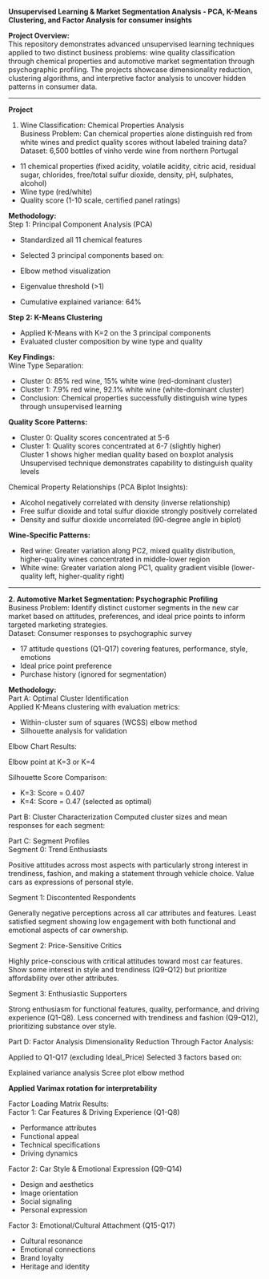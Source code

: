 **Unsupervised Learning & Market Segmentation Analysis - PCA, K-Means Clustering, and Factor Analysis for consumer insights**

**Project Overview:** <br/>
This repository demonstrates advanced unsupervised learning techniques applied to two distinct business problems: wine quality classification through chemical properties and automotive market segmentation through psychographic profiling. The projects showcase dimensionality reduction, clustering algorithms, and interpretive factor analysis to uncover hidden patterns in consumer data. <br/>

---
**Project**
1. Wine Classification: Chemical Properties Analysis <br/>
Business Problem: Can chemical properties alone distinguish red from white wines and predict quality scores without labeled training data? <br/>
Dataset: 6,500 bottles of vinho verde wine from northern Portugal <br/>

- 11 chemical properties (fixed acidity, volatile acidity, citric acid, residual sugar, chlorides, free/total sulfur dioxide, density, pH, sulphates, alcohol)
- Wine type (red/white)
- Quality score (1-10 scale, certified panel ratings)

**Methodology:** <br/>
Step 1: Principal Component Analysis (PCA)

- Standardized all 11 chemical features
- Selected 3 principal components based on:

- Elbow method visualization
- Eigenvalue threshold (>1)
- Cumulative explained variance: 64% <br/>



**Step 2: K-Means Clustering**

- Applied K-Means with K=2 on the 3 principal components
- Evaluated cluster composition by wine type and quality

**Key Findings:** <br/>
Wine Type Separation:

- Cluster 0: 85% red wine, 15% white wine (red-dominant cluster)
- Cluster 1: 7.9% red wine, 92.1% white wine (white-dominant cluster)
- Conclusion: Chemical properties successfully distinguish wine types through unsupervised learning

**Quality Score Patterns:**

- Cluster 0: Quality scores concentrated at 5-6
- Cluster 1: Quality scores concentrated at 6-7 (slightly higher) <br/>
Cluster 1 shows higher median quality based on boxplot analysis <br/>
Unsupervised technique demonstrates capability to distinguish quality levels <br/>

Chemical Property Relationships (PCA Biplot Insights):

- Alcohol negatively correlated with density (inverse relationship)
- Free sulfur dioxide and total sulfur dioxide strongly positively correlated
- Density and sulfur dioxide uncorrelated (90-degree angle in biplot)

**Wine-Specific Patterns:**

- Red wine: Greater variation along PC2, mixed quality distribution, higher-quality wines concentrated in middle-lower region
- White wine: Greater variation along PC1, quality gradient visible (lower-quality left, higher-quality right)

----
**2. Automotive Market Segmentation: Psychographic Profiling** <br/>
Business Problem: Identify distinct customer segments in the new car market based on attitudes, preferences, and ideal price points to inform targeted marketing strategies. <br/>
Dataset: Consumer responses to psychographic survey

- 17 attitude questions (Q1-Q17) covering features, performance, style, emotions
- Ideal price point preference
- Purchase history (ignored for segmentation)

**Methodology:**  <br/>
Part A: Optimal Cluster Identification <br/>
Applied K-Means clustering with evaluation metrics:

- Within-cluster sum of squares (WCSS) elbow method
- Silhouette analysis for validation

Elbow Chart Results: <br/>

Elbow point at K=3 or K=4 <br/>

Silhouette Score Comparison: <br/>

- K=3: Score = 0.407
- K=4: Score = 0.47 (selected as optimal) <br/>

Part B: Cluster Characterization
Computed cluster sizes and mean responses for each segment: <br/>

Part C: Segment Profiles <br/>
Segment 0: Trend Enthusiasts <br/>

Positive attitudes across most aspects with particularly strong interest in trendiness, fashion, and making a statement through vehicle choice. Value cars as expressions of personal style. 

Segment 1: Discontented Respondents <br/>

Generally negative perceptions across all car attributes and features. Least satisfied segment showing low engagement with both functional and emotional aspects of car ownership. <br/>

Segment 2: Price-Sensitive Critics

Highly price-conscious with critical attitudes toward most car features. Show some interest in style and trendiness (Q9-Q12) but prioritize affordability over other attributes. <br/>

Segment 3: Enthusiastic Supporters

Strong enthusiasm for functional features, quality, performance, and driving experience (Q1-Q8). Less concerned with trendiness and fashion (Q9-Q12), prioritizing substance over style. <br/>

Part D: Factor Analysis
Dimensionality Reduction Through Factor Analysis: <br/>

Applied to Q1-Q17 (excluding Ideal_Price)
Selected 3 factors based on:

Explained variance analysis
Scree plot elbow method


**Applied Varimax rotation for interpretability** <br/>

Factor Loading Matrix Results: <br/>
Factor 1: Car Features & Driving Experience (Q1-Q8)

- Performance attributes
- Functional appeal
- Technical specifications
- Driving dynamics

Factor 2: Car Style & Emotional Expression (Q9-Q14) <br/>

- Design and aesthetics
- Image orientation
- Social signaling
- Personal expression

Factor 3: Emotional/Cultural Attachment (Q15-Q17) <br/>

- Cultural resonance
- Emotional connections
- Brand loyalty
- Heritage and identity

